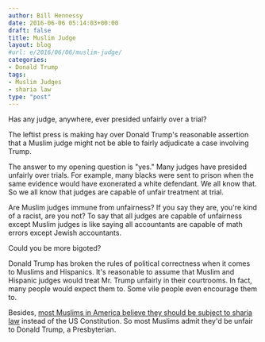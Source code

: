 ```yaml
---
author: Bill Hennessy
date: 2016-06-06 05:14:03+00:00
draft: false
title: Muslim Judge
layout: blog
#url: e/2016/06/06/muslim-judge/
categories:
- Donald Trump
tags:
- Muslim Judges
- sharia law
type: "post"
---
```


Has any judge, anywhere, ever presided unfairly over a trial?

The leftist press is making hay over Donald Trump's reasonable assertion that a Muslim judge might not be able to fairly adjudicate a case involving Trump.

The answer to my opening question is "yes." Many judges have presided unfairly over trials. For example, many blacks were sent to prison when the same evidence would have exonerated a white defendant. We all know that. So we all know that judges are capable of unfair treatment at trial.

Are Muslim judges immune from unfairness? If you say they are, you're kind of a racist, are you not? To say that all judges are capable of unfairness except Muslim judges is like saying all accountants are capable of math errors except Jewish accountants.

Could you be more bigoted?

Donald Trump has broken the rules of political correctness when it comes to Muslims and Hispanics. It's reasonable to assume that Muslim and Hispanic judges would treat Mr. Trump unfairly in their courtrooms. In fact, many people would expect them to. Some vile people even encourage them to.

Besides, [most Muslims in America believe they should be subject to sharia law](https://hennessysview.com/2015/12/09/america-is-for-americans/) instead of the US Constitution. So most Muslims admit they'd be unfair to Donald Trump, a Presbyterian.


